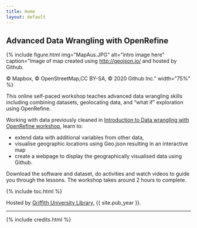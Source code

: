 ```yaml
---
title: Home
layout: default
---
```


## Advanced Data Wrangling with OpenRefine

{% include figure.html img="MapAus.JPG" alt="intro image here" caption="Image of map created using http://geojson.io/ and hosted by Github. 

© Mapbox, © OpenStreetMap,CC BY-SA, © 2020 Github Inc." width="75%" %}

This online self-paced workshop teaches advanced data wrangling skills including combining datasets, geolocating data, and “what if” exploration using OpenRefine. 

Working with data previously cleaned in [Introduction to Data wrangling with OpenRefine workshop](https://griffithunilibrary.github.io/intro-data-wrangle/), learn to:

- extend data with additional variables from other data, 
- visualise geographic locations using Geo.json resulting in an interactive map 
- create a webpage to display the geographically visualised data using Github.

Download the software and dataset, do activities and watch videos to guide you through the lessons. The workshop takes around 2 hours to complete.

{% include toc.html %}

Hosted by [Griffith University Library](https://www.griffith.edu.au/library), {{ site.pub_year }}.

------

{% include credits.html %}
